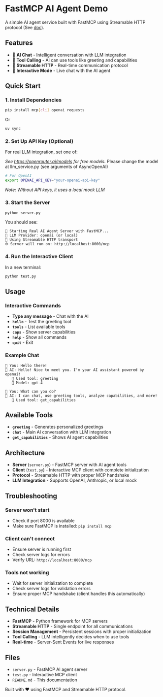 # FastMCP AI Agent Demo

A simple AI agent service built with FastMCP using Streamable HTTP protocol (See [doc](doc)).

## Features

- 🤖 **AI Chat** - Intelligent conversation with LLM integration
- 🔧 **Tool Calling** - AI can use tools like greeting and capabilities
- 🌊 **Streamable HTTP** - Real-time communication protocol
- 💬 **Interactive Mode** - Live chat with the AI agent

## Quick Start

### 1. Install Dependencies

```bash
pip install mcp[cli] openai requests
```

Or 

```bash
uv sync
```

### 2. Set Up API Key (Optional)

For real LLM integration, set one of:

*See https://openrouter.ai/models for free models.*
Please change the model at llm_service.py (see arguments of AsyncOpenAI)

```bash
# For OpenAI
export OPENAI_API_KEY="your-openai-api-key"
```

*Note: Without API keys, it uses a local mock LLM*

### 3. Start the Server

```bash
python server.py
```

You should see:
```
🚀 Starting Real AI Agent Server with FastMCP...
🤖 LLM Provider: openai (or local)
📡 Using Streamable HTTP transport
🌐 Server will run on: http://localhost:8000/mcp
```

### 4. Run the Interactive Client

In a new terminal:

```bash
python test.py
```

## Usage

### Interactive Commands

- **Type any message** - Chat with the AI
- **`hello`** - Test the greeting tool
- **`tools`** - List available tools
- **`caps`** - Show server capabilities
- **`help`** - Show all commands
- **`quit`** - Exit

### Example Chat

```
💬 You: Hello there!
🤖 AI: Hello! Nice to meet you. I'm your AI assistant powered by openai!
   🔧 Used tool: greeting
   🧠 Model: gpt-4

💬 You: What can you do?
🤖 AI: I can chat, use greeting tools, analyze capabilities, and more!
   🔧 Used tool: get_capabilities
```

## Available Tools

- **`greeting`** - Generates personalized greetings
- **`chat`** - Main AI conversation with LLM integration
- **`get_capabilities`** - Shows AI agent capabilities

## Architecture

- **Server** (`server.py`) - FastMCP server with AI agent tools
- **Client** (`test.py`) - Interactive MCP client with complete initialization
- **Protocol** - Streamable HTTP with proper MCP handshake
- **LLM Integration** - Supports OpenAI, Anthropic, or local mock

## Troubleshooting

### Server won't start
- Check if port 8000 is available
- Make sure FastMCP is installed: `pip install mcp`

### Client can't connect
- Ensure server is running first
- Check server logs for errors
- Verify URL: `http://localhost:8000/mcp`

### Tools not working
- Wait for server initialization to complete
- Check server logs for validation errors
- Ensure proper MCP handshake (client handles this automatically)

## Technical Details

- **FastMCP** - Python framework for MCP servers
- **Streamable HTTP** - Single endpoint for all communications
- **Session Management** - Persistent sessions with proper initialization
- **Tool Calling** - LLM intelligently decides when to use tools
- **Real-time** - Server-Sent Events for live responses

## Files

- `server.py` - FastMCP AI agent server
- `test.py` - Interactive MCP client
- `README.md` - This documentation

Built with ❤️ using FastMCP and Streamable HTTP protocol.
